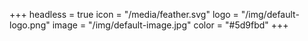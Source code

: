 +++
headless = true
icon = "/media/feather.svg"
logo = "/img/default-logo.png"
image = "/img/default-image.jpg"
color = "#5d9fbd"
+++
